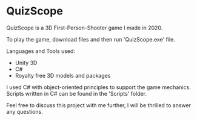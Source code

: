 # QuizScope
QuizScope is a 3D First-Person-Shooter game I made in 2020.

To play the game, download files and then run 'QuizScope.exe' file.

Languages and Tools used:
- Unity 3D
- C#
- Royalty free 3D models and packages

I used C# with object-oriented principles to support the game mechanics. Scripts written in C# can be found in the 'Scripts' folder.

Feel free to discuss this project with me further, I will be thrilled to answer any questions.
